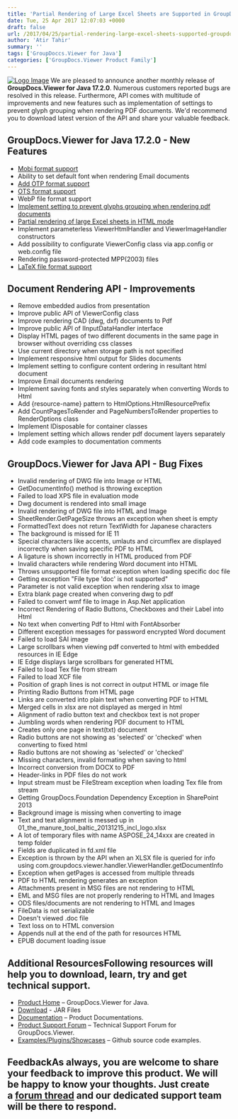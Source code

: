 ```yaml
---
title: 'Partial Rendering of Large Excel Sheets are Supported in GroupDocs.Viewer for Java 17.2.0'
date: Tue, 25 Apr 2017 12:07:03 +0000
draft: false
url: /2017/04/25/partial-rendering-large-excel-sheets-supported-groupdocs.viewer-java-17.2.0/
author: 'Atir Tahir'
summary: ''
tags: ['GroupDoccs.Viewer for Java']
categories: ['GroupDocs.Viewer Product Family']
---
```


[![Logo Image](http://joomla-groupdocs.dynabic.com/templates/groupdocs/images/product-logos/90x90/groupdocs-viewer-java.png?v2)](http://www.groupdocs.com/products/viewer/java) We are pleased to announce another monthly release of **GroupDocs.Viewer for Java 17.2.0**. Numerous customers reported bugs are resolved in this release. Furthermore, API comes with multitude of improvements and new features such as implementation of settings to prevent glyph grouping when rendering PDF documents. We'd recommend you to download latest version of the API and share your valuable feedback.

## GroupDocs.Viewer for Java 17.2.0 - New Features

*   [Mobi format support](https://docs.groupdocs.com/display/viewerjava/Supported+Document+Formats)
*   Ability to set default font when rendering Email documents
*   [Add OTP format support](https://docs.groupdocs.com/display/viewerjava/Supported+Document+Formats)
*   [OTS format support](https://docs.groupdocs.com/display/viewerjava/Supported+Document+Formats)
*   WebP file format support
*   [Implement setting to prevent glyphs grouping when rendering pdf documents](https://docs.groupdocs.com/viewer/java)
*   [Partial rendering of large Excel sheets in HTML mode](https://docs.groupdocs.com/viewer/java)
*   Implement parameterless ViewerHtmlHandler and ViewerImageHandler constructors
*   Add possibility to configurate ViewerConfig class via app.config or web.config file
*   Rendering password-protected MPP(2003) files
*   [LaTeX file format support](https://docs.groupdocs.com/display/viewerjava/Supported+Document+Formats)

## Document Rendering API - Improvements

*   Remove embedded audios from presentation
*   Improve public API of ViewerConfig class
*   Improve rendering CAD (dwg, dxf) documents to Pdf
*   Improve public API of IInputDataHandler interface
*   Display HTML pages of two different documents in the same page in browser without overriding css classes
*   Use current directory when storage path is not specified
*   Implement responsive html output for Slides documents
*   Implement setting to configure content ordering in resultant html document
*   Improve Email documents rendering
*   Implement saving fonts and styles separately when converting Words to Html
*   Add {resource-name} pattern to HtmlOptions.HtmlResourcePrefix
*   Add CountPagesToRender and PageNumbersToRender properties to RenderOptions class
*   Implement IDisposable for container classes
*   Implement setting which allows render pdf document layers separately
*   Add code examples to documentation comments

## GroupDocs.Viewer for Java API - Bug Fixes

*   Invalid rendering of DWG file into Image or HTML
*   GetDocumentInfo() method is throwing exception
*   Failed to load XPS file in evaluation mode
*   Dwg document is rendered into small image
*   Invalid rendering of DWG file into HTML and Image
*   SheetRender.GetPageSize throws an exception when sheet is empty
*   FormattedText does not return TextWidth for Japanese characters
*   The background is missed for IE 11
*   Special characters like accents, umlauts and circumflex are displayed incorrectly when saving specific PDF to HTML
*   A ligature is shown incorrectly in HTML produced from PDF
*   Invalid characters while rendering Word document into HTML
*   Throws unsupported file format exception when loading specific doc file
*   Getting exception "File type 'doc' is not supported"
*   Parameter is not valid exception when rendering xlsx to image
*   Extra blank page created when convering dwg to pdf
*   Failed to convert wmf file to image in Asp.Net application
*   Incorrect Rendering of Radio Buttons, Checkboxes and their Label into Html
*   No text when converting Pdf to Html with FontAbsorber
*   Different exception messages for password encrypted Word document
*   Failed to load SAI image
*   Large scrollbars when viewing pdf converted to html with embedded resources in IE Edge
*   IE Edge displays large scrollbars for generated HTML
*   Failed to load Tex file from stream
*   Failed to load XCF file
*   Position of graph lines is not correct in output HTML or image file
*   Printing Radio Buttons from HTML page
*   Links are converted into plain text when converting PDF to HTML
*   Merged cells in xlsx are not displayed as merged in html
*   Alignment of radio button text and checkbox text is not proper
*   Jumbling words when rendering PDF document to HTML
*   Creates only one page in text(txt) document
*   Radio buttons are not showing as 'selected' or 'checked' when converting to fixed html
*   Radio buttons are not showing as 'selected' or 'checked'
*   Missing characters, invalid formating when saving to html
*   Incorrect conversion from DOCX to PDF
*   Header-links in PDF files do not work
*   Input stream must be FileStream exception when loading Tex file from stream
*   Getting GroupDocs.Foundation Dependency Exception in SharePoint 2013
*   Background image is missing when converting to image
*   Text and text alignment is messed up in 01\_the\_manure\_tool\_baltic\_20131215\_incl\_logo.xlsx
*   A lot of temporary files with name ASPOSE\_24\_14xxx are created in temp folder
*   Fields are duplicated in fd.xml file
*   Exception is thrown by the API when an XLSX file is queried for info using com.groupdocs.viewer.handler.ViewerHandler.getDocumentInfo
*   Exception when getPages is accessed from multiple threads
*   PDF to HTML rendering generates an exception
*   Attachments present in MSG files are not rendering to HTML
*   EML and MSG files are not properly rendering to HTML and Images
*   ODS files/documents are not rendering to HTML and Images
*   FileData is not serializable
*   Doesn't viewed .doc file
*   Text loss on to HTML conversion
*   Appends null at the end of the path for resources HTML
*   EPUB document loading issue

## Additional ResourcesFollowing resources will help you to download, learn, try and get technical support.

*   [Product Home](http://www.groupdocs.com/products/viewer/java) – GroupDocs.Viewer for Java.
*   [Download](https://downloads.groupdocs.com/viewer/java "GroupDocs.viewer for Java Downloads") - JAR Files
*   [Documentation](http://www.groupdocs.com/docs/display/viewerjava/Home) – Product Documentations.
*   [Product Support Forum](http://groupdocs.com/Community/forums/groupdocs.viewer-product-family/4/showforum.aspx) – Technical Support Forum for GroupDocs.Viewer.
*   [Examples/Plugins/Showcases](https://github.com/groupdocs-viewer/GroupDocs.Viewer-for-Java) – Github source code examples.

## FeedbackAs always, you are welcome to share your feedback to improve this product. We will be happy to know your thoughts. Just create a [forum thread](http://groupdocs.com/Community/forums/groupdocs.viewer-product-family/4/showforum.aspx) and our dedicated support team will be there to respond.




